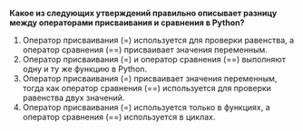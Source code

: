 **Какое из следующих утверждений правильно описывает разницу между операторами присваивания и сравнения в Python?**

1. Оператор присваивания (=) используется для проверки равенства, а оператор сравнения (==) присваивает значения переменным.   
2. Оператор присваивания (=) и оператор сравнения (==) выполняют одну и ту же функцию в Python. 
3. Оператор присваивания (=) присваивает значения переменным, тогда как оператор сравнения (==) используется для проверки равенства двух значений.
4. Оператор присваивания (=) используется только в функциях, а оператор сравнения (==) используется в циклах.  
